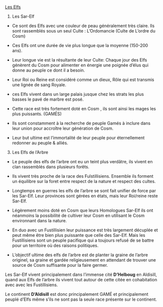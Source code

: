 
[Les Elfs](evernote:///view/53504706/s328/d58df7e6-a4ff-478f-6021-389957cb8ba7/8bba0ab8-0c7b-5e71-4c50-c932534bffd3/)

1. Les Sar-Elf
    

- Ce sont des Elfs avec une couleur de peau généralement très claire. Ils sont rassemblés sous un seul Culte : L’Ordomancie (Culte de L’ordre du Cosm)
    
- Ces Elfs ont une durée de vie plus longue que la moyenne (150-200 ans).
    
- Leur longue vie est la résultante de leur Culte: Chaque jour des Elfs génèrent du Cosm pour alimenter en énergie une poignée d’élus qui donne au peuple ce dont il a besoin.
    
- Leur Roi ou Reine est considéré comme un dieux, Rôle qui est transmis une lignée de sang Royale.
    
- ces Elfs vivent dans un large palais jusque chez les strats les plus basses le pavé de marbre est posé.
    
- Cette race est très fortement doté en Cosm , ils sont ainsi les mages les plus puissants. (GAMÉS)
    
- Ils sont constamment à la recherche de peuple Gamés à inclure dans leur union pour accroître leur génération de Cosm.
    
- Leur but ultime est l’immortalité de leur peuple pour éternellement redonner au peuple & alliés.
    

3. Les Elfs de l’Arbre
    

- Le peuple des elfs de l’arbre ont eu un teint plus verdâtre, ils vivent en clan rassemblés dans plusieurs forêts.
    
- Ils vivent très proche de la race des Fulstillisiens. Ensemble ils forment un équilibre sur la foret entre respect de la nature et respect des cultes.
    
- Longtemps en guerres les elfs de l’arbre se sont fait unifier de force par les Sar-Elf. Leur provinces sont gérées en états, mais leur Roi/reine reste Sar-Elf.
    
- Légèrement moins doté en Cosm que leurs Homologues Sar-Elf ils ont néanmoins la possibilité de cultiver leur Cosm en utilisant le Cosm environnant dans la nature.
    
- En duo avec un Fustillisien leur puissance est très largement décuplée et peut même être bien plus puissante que celle des Sar-Elf. Mais les Fustillisiens sont un peuple pacifique qui a toujours refusé de se battre pour un territoire où des raisons politiques.
    
- L’objectif ultime des elfs de l’arbre est de planter la graine de l’arbre originel, sa graine et gardée religieusement en attendant de trouver une source de Cosm suffisante pour la faire germer.
    

Les Sar-Elf vivent principalement dans l’immense cité **D’Helboug** en Aldisill, quand aux Elfs de l’arbre ils vivent tout autour de cette citée en cohabitation avec avec les Fustillisiens.

  

Le continent **D’Aldisill** est donc principalement GAMÉ et principalement peuplé d’Elfs même s’ils ne sont pas la seule race présente sur le continent.
